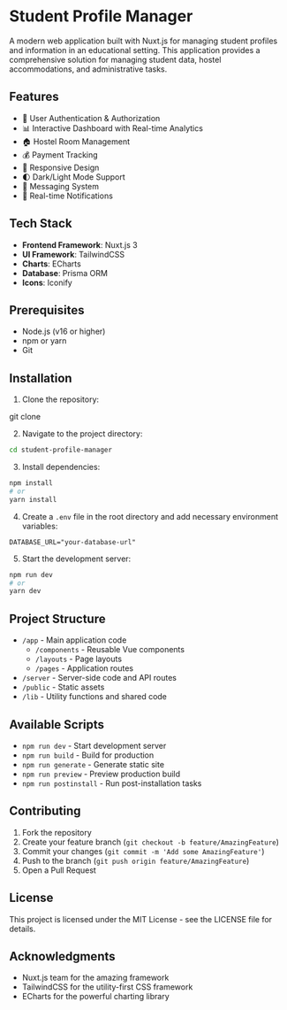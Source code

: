 # Student Profile Manager

A modern web application built with Nuxt.js for managing student profiles and information in an educational setting. This application provides a comprehensive solution for managing student data, hostel accommodations, and administrative tasks.

## Features

- 🔐 User Authentication & Authorization
- 📊 Interactive Dashboard with Real-time Analytics
- 🏠 Hostel Room Management
- 💰 Payment Tracking
- 📱 Responsive Design
- 🌓 Dark/Light Mode Support
- 📨 Messaging System
- 🔔 Real-time Notifications

## Tech Stack

- **Frontend Framework**: Nuxt.js 3
- **UI Framework**: TailwindCSS
- **Charts**: ECharts
- **Database**: Prisma ORM
- **Icons**: Iconify

## Prerequisites

- Node.js (v16 or higher)
- npm or yarn
- Git

## Installation

1. Clone the repository:

git clone <repository-url>

2. Navigate to the project directory:
```bash
cd student-profile-manager
```

3. Install dependencies:
```bash
npm install
# or
yarn install
```

4. Create a `.env` file in the root directory and add necessary environment variables:
```env
DATABASE_URL="your-database-url"
```

5. Start the development server:
```bash
npm run dev
# or
yarn dev
```

## Project Structure

- `/app` - Main application code
  - `/components` - Reusable Vue components
  - `/layouts` - Page layouts
  - `/pages` - Application routes
- `/server` - Server-side code and API routes
- `/public` - Static assets
- `/lib` - Utility functions and shared code

## Available Scripts

- `npm run dev` - Start development server
- `npm run build` - Build for production
- `npm run generate` - Generate static site
- `npm run preview` - Preview production build
- `npm run postinstall` - Run post-installation tasks

## Contributing

1. Fork the repository
2. Create your feature branch (`git checkout -b feature/AmazingFeature`)
3. Commit your changes (`git commit -m 'Add some AmazingFeature'`)
4. Push to the branch (`git push origin feature/AmazingFeature`)
5. Open a Pull Request

## License

This project is licensed under the MIT License - see the LICENSE file for details.

## Acknowledgments

- Nuxt.js team for the amazing framework
- TailwindCSS for the utility-first CSS framework
- ECharts for the powerful charting library